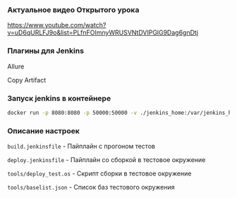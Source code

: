 ### Актуальное видео Открытого урока
https://www.youtube.com/watch?v=uD6qURLFJ9o&list=PLfnFOImnyWRUSVNtDVIPGlG9Dag6gnDtj

### Плагины для Jenkins
Allure

Copy Artifact


### Запуск jenkins в контейнере

```bash
docker run -p 8080:8080 -p 50000:50000 -v ./jenkins_home:/var/jenkins_home jenkins/jenkins:lts-jdk17
```

### Описание настроек

`build.jenkinsfile` - Пайплайн с прогоном тестов

`deploy.jenkinsfile` - Пайплайн со сборкой в тестовое окружение

`tools/deploy_test.os` - Скрипт сборки в тестовое окружение

`tools/baselist.json` - Список баз тестового окружения
